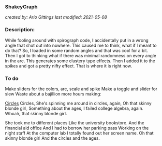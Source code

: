 ### ShakeyGraph
*created by: Arlo Gittings*
*last modified: 2021-05-08*
### Description:

While fooling around with spirograph code, I accidentally put in a wrong
angle that shot out into nowhere. This caused me to think, what if I meant to
do that? So, I loaded in some random angles and that was cool for a bit. Then
I got to thinking what if there was minimal randomness on every angle in the
arc. This generates some clustery type effects. Then I added it to the spikes
and got a pretty nifty effect. That is where it is right now.

### To do
Make sliders for the colors, arc, scale and spike
Make a toggle and slider for slew
Waste about a bajillion more hours making:

[Circles](https://www.youtube.com/watch?v=lhe6kfmpmbc)
Circles,
She's spinning me around in circles, again,
Oh that skinny blonde girl, 
Something about the ages,
I failed college algebra, again.
Whoah, that skinny blonde girl.

She took me to different places
Like the university bookstore.
And the financial aid office
And I had to borrow her parking pass
Working on the night staff
At the computer lab
I totally found out her screen name.
Oh that skinny blonde girl
And the circles and the ages.
